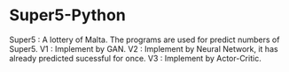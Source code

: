 # Super5-Python
Super5 : A lottery of Malta.
The programs are used for predict numbers of Super5.
V1 : Implement by GAN.
V2 : Implement by Neural Network, it has already predicted sucessful for once.
V3 : Implement by Actor-Critic.
